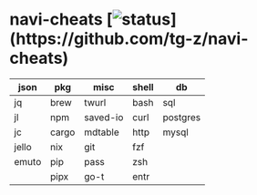 # navi-cheats [![status](https://travis-ci.com/tg-z/navi-cheats.svg?)](https://github.com/tg-z/navi-cheats)
| json  | pkg   | misc     | shell | db       |
|-------|-------|----------|-------|----------|
| jq    | brew  | twurl    | bash  | sql      |
| jl    | npm   | saved-io | curl  | postgres |
| jc    | cargo | mdtable  | http  | mysql    |
| jello | nix   | git      | fzf   |          |
| emuto | pip   | pass     | zsh   |          |
|       | pipx  | go-t     | entr  |          |
